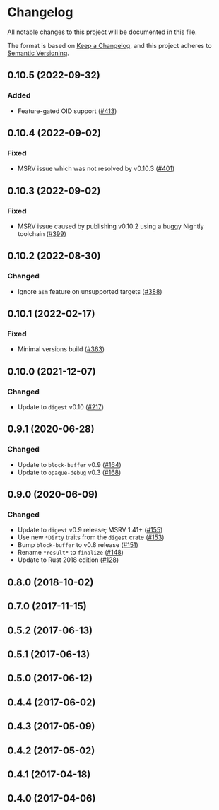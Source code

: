 # Changelog

All notable changes to this project will be documented in this file.

The format is based on [Keep a Changelog](https://keepachangelog.com/en/1.0.0/),
and this project adheres to [Semantic Versioning](https://semver.org/spec/v2.0.0.html).

## 0.10.5 (2022-09-32)
### Added
- Feature-gated OID support ([#413])

[#413]: https://github.com/RustCrypto/hashes/pull/413

## 0.10.4 (2022-09-02)
### Fixed
- MSRV issue which was not resolved by v0.10.3 ([#401])

[#401]: https://github.com/RustCrypto/hashes/pull/401

## 0.10.3 (2022-09-02)
### Fixed
- MSRV issue caused by publishing v0.10.2 using a buggy Nightly toolchain ([#399])

[#399]: https://github.com/RustCrypto/hashes/pull/399

## 0.10.2 (2022-08-30)
### Changed
- Ignore `asm` feature on unsupported targets ([#388])

[#388]: https://github.com/RustCrypto/hashes/pull/388

## 0.10.1 (2022-02-17)
### Fixed
- Minimal versions build ([#363])

[#363]: https://github.com/RustCrypto/hashes/pull/363

## 0.10.0 (2021-12-07)
### Changed
- Update to `digest` v0.10 ([#217])

[#217]: https://github.com/RustCrypto/hashes/pull/217

## 0.9.1 (2020-06-28)
### Changed
- Update to `block-buffer` v0.9 ([#164])
- Update to `opaque-debug` v0.3 ([#168])

[#164]: https://github.com/RustCrypto/hashes/pull/164
[#168]: https://github.com/RustCrypto/hashes/pull/168

## 0.9.0 (2020-06-09)
### Changed
- Update to `digest` v0.9 release; MSRV 1.41+ ([#155])
- Use new `*Dirty` traits from the `digest` crate ([#153])
- Bump `block-buffer` to v0.8 release ([#151])
- Rename `*result*` to `finalize` ([#148])
- Update to Rust 2018 edition ([#128])

[#155]: https://github.com/RustCrypto/hashes/pull/155
[#153]: https://github.com/RustCrypto/hashes/pull/153
[#151]: https://github.com/RustCrypto/hashes/pull/151
[#148]: https://github.com/RustCrypto/hashes/pull/148
[#128]: https://github.com/RustCrypto/hashes/pull/128

## 0.8.0 (2018-10-02)

## 0.7.0 (2017-11-15)

## 0.5.2 (2017-06-13)

## 0.5.1 (2017-06-13)

## 0.5.0 (2017-06-12)

## 0.4.4 (2017-06-02)

## 0.4.3 (2017-05-09)

## 0.4.2 (2017-05-02)

## 0.4.1 (2017-04-18)

## 0.4.0 (2017-04-06)
